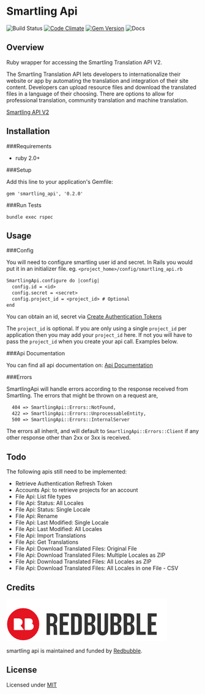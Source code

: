 Smartling Api
=============

![Build Status](https://travis-ci.org/redbubble/smartling_api.svg?branch=master)
[![Code Climate](https://codeclimate.com/github/redbubble/smartling_api/badges/gpa.svg)](https://codeclimate.com/github/redbubble/smartling_api)
[![Gem Version](https://badge.fury.io/rb/smartling_api.svg)](https://badge.fury.io/rb/smartling_api)
![Docs](https://inch-ci.org/github/redbubble/smartling_api.svg?branch=master)

Overview
--------

Ruby wrapper for accessing the Smartling Translation API V2.

The Smartling Translation API lets developers to internationalize their website or app by automating the translation and integration of their site content. Developers can upload resource files and download the translated files in a language of their choosing. There are options to allow for professional translation, community translation and machine translation.

[Smartling API V2](http://docs.smartling.com/pages/API/v2/)


Installation
------------

###Requirements

- ruby 2.0+

###Setup

Add this line to your application's Gemfile:

  	gem 'smartling_api', '0.2.0'
  	
###Run Tests

  	bundle exec rspec
  	

Usage
-----

###Config

You will need to configure smartling user id and secret. In Rails you would put it in an initializer file. eg. `<project_home>/config/smartling_api.rb`

	SmartlingApi.configure do |config|
  	  config.id = <id>
  	  config.secret = <secret>
  	  config.project_id = <project_id> # Optional
	end

You can obtain an id, secret via [Create Authentication Tokens](http://docs.smartling.com/pages/API/v2/Authentication/)

The `project_id` is optional.  If you are only using a single `project_id` per application then you may add your `project_id` here.  If not you will have to pass the `project_id` when you create your api call. Examples below.

###Api Documentation

You can find all api documentation on: [Api Documentation](./api.md)

###Errors

SmartlingApi will handle errors according to the response received from Smartling.  The errors that might be thrown on a request are,

```
  404 => SmartlingApi::Errors::NotFound,
  422 => SmartlingApi::Errors::UnprocessableEntity,
  500 => SmartlingApi::Errors::InternalServer
```

The errors all inherit, and will default to `SmartlingApi::Errors::Client` if any other response other than 2xx or 3xx is received.

Todo
----

The following apis still need to be implemented:

-  Retrieve Authentication Refresh Token
-  Accounts Api: to retrieve projects for an account
-  File Api: List file types
-  File Api:  Status: All Locales
-  File Api:  Status: Single Locale
-  File Api: Rename
-  File Api:  Last Modified: Single Locale
-  File Api:  Last Modified: All Locales
-  File Api:  Import Translations
-  File Api: Get Translations
-  File Api:  Download Translated Files: Original File
-  File Api:  Download Translated Files: Multiple Locales as ZIP
-  File Api:  Download Translated Files: All Locales as ZIP
-  File Api:  Download Translated Files: All Locales in one File - CSV

Credits
-------

[![](/redbubble.png)][redbubble]

smartling api is maintained and funded by [Redbubble][redbubble].

  [redbubble]: https://www.redbubble.com

License
-------

Licensed under [MIT](./LICENCE.txt)

